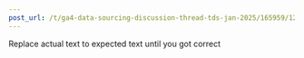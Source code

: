```yaml
---
post_url: /t/ga4-data-sourcing-discussion-thread-tds-jan-2025/165959/127
---
```

Replace actual text to expected text until you got correct